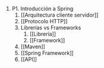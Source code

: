 1. P1. Introducción a Spring
	1. [[Arquitectura cliente servidor]]
	2. [[Protocolo HTTP]]
	3. Librerías vs Frameworks
		1. [[Librería]]
		2. [[Framework]]
	4. [[Maven]]
	5. [[Spring Framework]]
	6. [[API]]